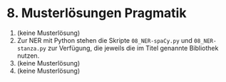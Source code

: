# 8. Musterlösungen Pragmatik

1. (keine Musterlösung)
2. Zur NER mit Python stehen die Skripte `08_NER-spaCy.py` und `08_NER-stanza.py` zur Verfügung, die jeweils die 
im Titel genannte Bibliothek nutzen.
3. (keine Musterlösung)
4. (keine Musterlösung)